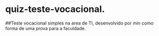 # quiz-teste-vocacional.
##Teste vocacional simples na area de TI, desenvolvido por min como forma de uma prova para a faculdade.
